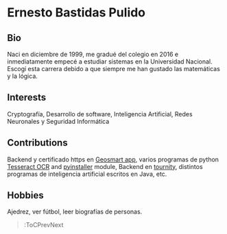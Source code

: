# Ernesto Bastidas Pulido

## Bio
Naci en diciembre de 1999, me gradué del colegio en 2016 e inmediatamente empecé a estudiar sistemas en la Universidad Nacional. Escogí esta carrera debido a que siempre me han gustado las matemáticas y la lógica. 

## Interests

Cryptografía, Desarrollo de software, Inteligencia Artificial, Redes Neuronales y Seguridad Informática

## Contributions

Backend y certificado https en [Geosmart app](https://github.com/GEGOSMART), varios programas de python [Tesseract OCR](https://en.wikipedia.org/wiki/Tesseract_(software)) and [pyinstaller](https://pypi.org/project/pyinstaller/) module, Backend en [tournity](https://github.com/tournity), distintos programas de inteligencia artificial escritos en Java, etc.

## Hobbies

Ajedrez, ver fútbol, leer biografías de personas.

> :ToCPrevNext